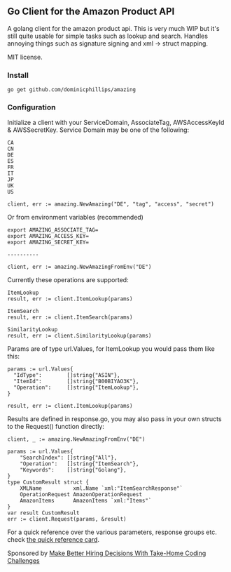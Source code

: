 ## Go Client for the Amazon Product API

A golang client for the amazon product api. This is very much WIP but it's still quite usable for simple tasks such as lookup and search. Handles annoying things such as signature signing and xml -> struct mapping.

MIT license.

### Install

    go get github.com/dominicphillips/amazing

### Configuration

Initialize a client with your ServiceDomain, AssociateTag, AWSAccessKeyId & AWSSecretKey. Service Domain may be one of the following:

    CA
    CN
    DE
    ES
    FR
    IT
    JP
    UK
    US

    client, err := amazing.NewAmazing("DE", "tag", "access", "secret")

Or from environment variables (recommended)

    export AMAZING_ASSOCIATE_TAG=
    export AMAZING_ACCESS_KEY=
    export AMAZING_SECRET_KEY=

    ----------

    client, err := amazing.NewAmazingFromEnv("DE")

Currently these operations are supported:

    ItemLookup
    result, err := client.ItemLookup(params)

    ItemSearch
    result, err := client.ItemSearch(params)

    SimilarityLookup
    result, err := client.SimilarityLookup(params)

Params are of type url.Values, for ItemLookup you would pass them like this:

    params := url.Values{
      "IdType":        []string{"ASIN"},
      "ItemId":        []string{"B00BIYAO3K"},
      "Operation":     []string{"ItemLookup"},
    }

    result, err := client.ItemLookup(params)

Results are defined in response.go, you may also pass in your own structs to the Request() function directly:

    client, _ := amazing.NewAmazingFromEnv("DE")

    params := url.Values{
        "SearchIndex": []string{"All"},
        "Operation":   []string{"ItemSearch"},
        "Keywords":    []string{"Golang"},
    }
    type CustomResult struct {
        XMLName          xml.Name `xml:"ItemSearchResponse"`
        OperationRequest AmazonOperationRequest
        AmazonItems      AmazonItems `xml:"Items"`
    }
    var result CustomResult
    err := client.Request(params, &result)

For a quick reference over the various parameters, response groups etc. check [the quick reference card](http://s3.amazonaws.com/awsdocs/Associates/2011-08-01/prod-adv-api-qrc-2011-08-01.pdf).

Sponsored by [Make Better Hiring Decisions With Take-Home Coding Challenges](https://codesubmit.io)
